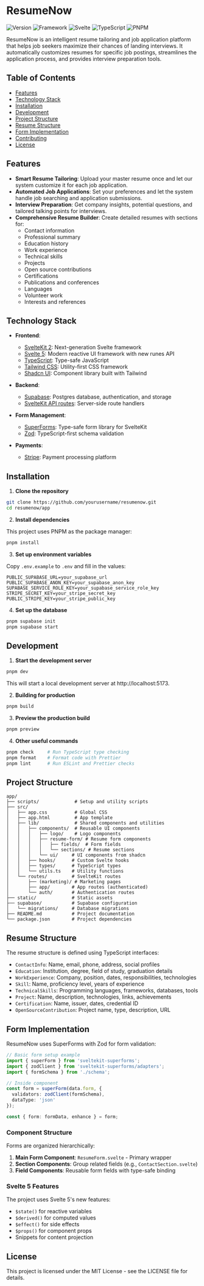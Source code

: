 # ResumeNow

![Version](https://img.shields.io/badge/version-0.0.2-blue.svg)
![Framework](https://img.shields.io/badge/framework-SvelteKit%202-FF3E00.svg)
![Svelte](https://img.shields.io/badge/svelte-5.0.0-FF3E00.svg)
![TypeScript](https://img.shields.io/badge/TypeScript-5.0.0-blue.svg)
![PNPM](https://img.shields.io/badge/pnpm-9.15.4-orange.svg)

ResumeNow is an intelligent resume tailoring and job application platform that helps job seekers maximize their chances of landing interviews. It automatically customizes resumes for specific job postings, streamlines the application process, and provides interview preparation tools.

## Table of Contents

- [Features](#features)
- [Technology Stack](#technology-stack)
- [Installation](#installation)
- [Development](#development)
- [Project Structure](#project-structure)
- [Resume Structure](#resume-structure)
- [Form Implementation](#form-implementation)
- [Contributing](#contributing)
- [License](#license)

## Features

- **Smart Resume Tailoring**: Upload your master resume once and let our system customize it for each job application.
- **Automated Job Applications**: Set your preferences and let the system handle job searching and application submissions.
- **Interview Preparation**: Get company insights, potential questions, and tailored talking points for interviews.
- **Comprehensive Resume Builder**: Create detailed resumes with sections for:
  - Contact information
  - Professional summary
  - Education history
  - Work experience
  - Technical skills
  - Projects
  - Open source contributions
  - Certifications
  - Publications and conferences
  - Languages
  - Volunteer work
  - Interests and references

## Technology Stack

- **Frontend**:
  - [SvelteKit 2](https://kit.svelte.dev/): Next-generation Svelte framework
  - [Svelte 5](https://svelte.dev/): Modern reactive UI framework with new runes API
  - [TypeScript](https://www.typescriptlang.org/): Type-safe JavaScript
  - [Tailwind CSS](https://tailwindcss.com/): Utility-first CSS framework
  - [Shadcn UI](https://ui.shadcn.com/): Component library built with Tailwind

- **Backend**:
  - [Supabase](https://supabase.com/): Postgres database, authentication, and storage
  - [SvelteKit API routes](https://kit.svelte.dev/docs/routing): Server-side route handlers

- **Form Management**:
  - [SuperForms](https://superforms.rocks/): Type-safe form library for SvelteKit
  - [Zod](https://zod.dev/): TypeScript-first schema validation

- **Payments**:
  - [Stripe](https://stripe.com/): Payment processing platform

## Installation

1. **Clone the repository**

```bash
git clone https://github.com/yourusername/resumenow.git
cd resumenow/app
```

2. **Install dependencies**

This project uses PNPM as the package manager:

```bash
pnpm install
```

3. **Set up environment variables**

Copy `.env.example` to `.env` and fill in the values:

```
PUBLIC_SUPABASE_URL=your_supabase_url
PUBLIC_SUPABASE_ANON_KEY=your_supabase_anon_key
SUPABASE_SERVICE_ROLE_KEY=your_supabase_service_role_key
STRIPE_SECRET_KEY=your_stripe_secret_key
PUBLIC_STRIPE_KEY=your_stripe_public_key
```

4. **Set up the database**

```bash
pnpm supabase init
pnpm supabase start
```

## Development

1. **Start the development server**

```bash
pnpm dev
```

This will start a local development server at http://localhost:5173.

2. **Building for production**

```bash
pnpm build
```

3. **Preview the production build**

```bash
pnpm preview
```

4. **Other useful commands**

```bash
pnpm check     # Run TypeScript type checking
pnpm format    # Format code with Prettier
pnpm lint      # Run ESLint and Prettier checks
```

## Project Structure

```
app/
├── scripts/             # Setup and utility scripts
├── src/
│   ├── app.css          # Global CSS
│   ├── app.html         # App template
│   ├── lib/             # Shared components and utilities
│   │   ├── components/  # Reusable UI components
│   │   │   ├── logo/    # Logo components
│   │   │   ├── resume-form/ # Resume form components
│   │   │   │   ├── fields/  # Form fields
│   │   │   │   └── sections/ # Resume sections
│   │   │   └── ui/     # UI components from shadcn
│   │   ├── hooks/      # Custom Svelte hooks
│   │   ├── types/      # TypeScript types
│   │   └── utils.ts    # Utility functions
│   └── routes/         # SvelteKit routes
│       ├── (marketing)/ # Marketing pages
│       ├── app/        # App routes (authenticated)
│       └── auth/       # Authentication routes
├── static/             # Static assets
├── supabase/           # Supabase configuration
│   └── migrations/     # Database migrations
├── README.md           # Project documentation
└── package.json        # Project dependencies
```

## Resume Structure

The resume structure is defined using TypeScript interfaces:

- `ContactInfo`: Name, email, phone, address, social profiles
- `Education`: Institution, degree, field of study, graduation details
- `WorkExperience`: Company, position, dates, responsibilities, technologies
- `Skill`: Name, proficiency level, years of experience
- `TechnicalSkills`: Programming languages, frameworks, databases, tools
- `Project`: Name, description, technologies, links, achievements
- `Certification`: Name, issuer, dates, credential ID
- `OpenSourceContribution`: Project name, type, description, URL

## Form Implementation

ResumeNow uses SuperForms with Zod for form validation:

```typescript
// Basic form setup example
import { superForm } from 'sveltekit-superforms';
import { zodClient } from 'sveltekit-superforms/adapters';
import { formSchema } from './schema';

// Inside component
const form = superForm(data.form, {
  validators: zodClient(formSchema),
  dataType: 'json'
});

const { form: formData, enhance } = form;
```

### Component Structure

Forms are organized hierarchically:

1. **Main Form Component**: `ResumeForm.svelte` - Primary wrapper
2. **Section Components**: Group related fields (e.g., `ContactSection.svelte`)
3. **Field Components**: Reusable form fields with type-safe binding

### Svelte 5 Features

The project uses Svelte 5's new features:

- `$state()` for reactive variables
- `$derived()` for computed values
- `$effect()` for side effects
- `$props()` for component props
- Snippets for content projection

## License

This project is licensed under the MIT License - see the LICENSE file for details.
